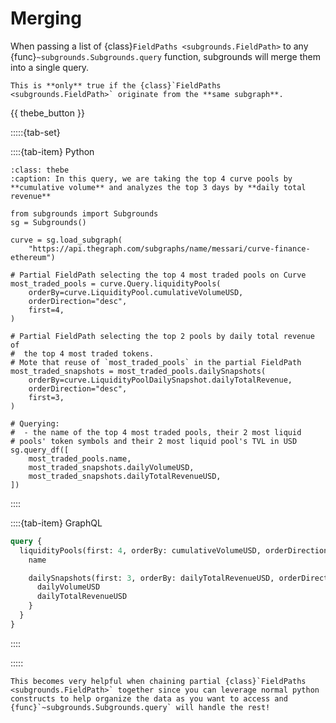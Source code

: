# Merging

When passing a list of {class}`FieldPaths <subgrounds.FieldPath>` to any {func}`~subgrounds.Subgrounds.query` function, subgrounds will merge them into a single query.

```{warning}
This is **only** true if the {class}`FieldPaths <subgrounds.FieldPath>` originate from the **same subgraph**.
```

{{ thebe_button }}

:::::{tab-set}

::::{tab-item} Python
```{code-block} python
:class: thebe
:caption: In this query, we are taking the top 4 curve pools by **cumulative volume** and analyzes the top 3 days by **daily total revenue**

from subgrounds import Subgrounds
sg = Subgrounds()

curve = sg.load_subgraph(
    "https://api.thegraph.com/subgraphs/name/messari/curve-finance-ethereum")

# Partial FieldPath selecting the top 4 most traded pools on Curve
most_traded_pools = curve.Query.liquidityPools(
    orderBy=curve.LiquidityPool.cumulativeVolumeUSD,
    orderDirection="desc",
    first=4,
)

# Partial FieldPath selecting the top 2 pools by daily total revenue of
#  the top 4 most traded tokens.
# Mote that reuse of `most_traded_pools` in the partial FieldPath
most_traded_snapshots = most_traded_pools.dailySnapshots(
    orderBy=curve.LiquidityPoolDailySnapshot.dailyTotalRevenue,
    orderDirection="desc",
    first=3,
) 

# Querying:
#  - the name of the top 4 most traded pools, their 2 most liquid 
# pools' token symbols and their 2 most liquid pool's TVL in USD
sg.query_df([
    most_traded_pools.name,
    most_traded_snapshots.dailyVolumeUSD,
    most_traded_snapshots.dailyTotalRevenueUSD,
])
```
::::

::::{tab-item} GraphQL
```graphql
query {
  liquidityPools(first: 4, orderBy: cumulativeVolumeUSD, orderDirection: desc) {
    name

    dailySnapshots(first: 3, orderBy: dailyTotalRevenueUSD, orderDirection: desc) {
      dailyVolumeUSD
      dailyTotalRevenueUSD
    }
  }
}
```
::::

:::::

```{note}
This becomes very helpful when chaining partial {class}`FieldPaths <subgrounds.FieldPath>` together since you can leverage normal python constructs to help organize the data as you want to access and {func}`~subgrounds.Subgrounds.query` will handle the rest!
```